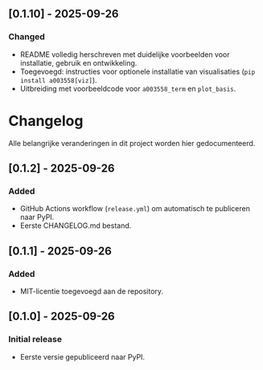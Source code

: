 ## [0.1.10] - 2025-09-26
### Changed
- README volledig herschreven met duidelijke voorbeelden voor installatie, gebruik en ontwikkeling.
- Toegevoegd: instructies voor optionele installatie van visualisaties (`pip install a003558[viz]`).
- Uitbreiding met voorbeeldcode voor `a003558_term` en `plot_basis`.

# Changelog

Alle belangrijke veranderingen in dit project worden hier gedocumenteerd.

## [0.1.2] - 2025-09-26
### Added
- GitHub Actions workflow (`release.yml`) om automatisch te publiceren naar PyPI.
- Eerste CHANGELOG.md bestand.

## [0.1.1] - 2025-09-26
### Added
- MIT-licentie toegevoegd aan de repository.

## [0.1.0] - 2025-09-26
### Initial release
- Eerste versie gepubliceerd naar PyPI.
